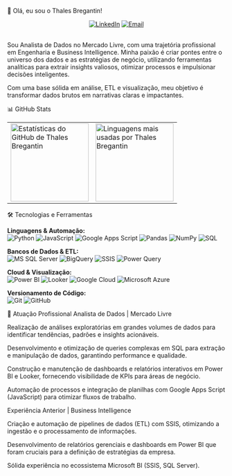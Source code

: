 👋 Olá, eu sou o Thales Bregantin!
<div align="center">
<a href="https://www.linkedin.com/in/thales-bregantin/" target="_blank"><img src="https://img.shields.io/badge/LinkedIn-0077B5?style=for-the-badge&logo=linkedin&logoColor=white" alt="LinkedIn"></a>
<a href="mailto:thales.bregantin@mercadolivre.com"><img src="https://img.shields.io/badge/Email-D14836?style=for-the-badge&logo=gmail&logoColor=white" alt="Email"></a>
</div>

<br>

Sou Analista de Dados no Mercado Livre, com uma trajetória profissional em Engenharia e Business Intelligence. Minha paixão é criar pontes entre o universo dos dados e as estratégias de negócio, utilizando ferramentas analíticas para extrair insights valiosos, otimizar processos e impulsionar decisões inteligentes.

Com uma base sólida em análise, ETL e visualização, meu objetivo é transformar dados brutos em narrativas claras e impactantes.

📊 GitHub Stats
<!--
Atenção: A imagem de estatísticas do GitHub pode falhar ocasionalmente.
Isso geralmente é um problema temporário com o serviço que gera a imagem.
-->

<div align="center">
<table>
<tr>
<td>
<img height="180em" src="https://github-readme-stats.vercel.app/api?username=ThalesBreg&show_icons=true&theme=tokyonight&include_all_commits=true&count_private=true" alt="Estatísticas do GitHub de Thales Bregantin"/>
</td>
<td>
<img height="180em" src="https://github-readme-stats.vercel.app/api/top-langs/?username=ThalesBreg&layout=compact&langs_count=7&theme=tokyonight" alt="Linguagens mais usadas por Thales Bregantin"/>
</td>
</tr>
</table>
</div>

🛠️ Tecnologias e Ferramentas
<p align="left">
<strong>Linguagens & Automação:</strong><br>
<img src="https://img.shields.io/badge/Python-3776AB?style=for-the-badge&logo=python&logoColor=white" alt="Python">
<img src="https://img.shields.io/badge/JavaScript-F7DF1E?style=for-the-badge&logo=javascript&logoColor=black" alt="JavaScript">
<img src="https://img.shields.io/badge/Google_Apps_Script-4285F4?style=for-the-badge&logo=googleappsscript&logoColor=white" alt="Google Apps Script">
<img src="https://img.shields.io/badge/Pandas-150458?style=for-the-badge&logo=pandas&logoColor=white" alt="Pandas">
<img src="https://img.shields.io/badge/NumPy-013243?style=for-the-badge&logo=numpy&logoColor=white" alt="NumPy">
<img src="https://img.shields.io/badge/SQL-4479A1?style=for-the-badge&logo=mysql&logoColor=white" alt="SQL">
</p>
<p align="left">
<strong>Bancos de Dados & ETL:</strong><br>
<img src="https://img.shields.io/badge/Microsoft_SQL_Server-CC2927?style=for-the-badge&logo=microsoft-sql-server&logoColor=white" alt="MS SQL Server">
<img src="https://img.shields.io/badge/BigQuery-4285F4?style=for-the-badge&logo=google-cloud&logoColor=white" alt="BigQuery">
<img src="https://img.shields.io/badge/SSIS-0078D4?style=for-the-badge&logo=microsoft&logoColor=white" alt="SSIS">
<img src="https://img.shields.io/badge/Power_Query-217346?style=for-the-badge&logo=microsoft-excel&logoColor=white" alt="Power Query">
</p>
<p align="left">
<strong>Cloud & Visualização:</strong><br>
<img src="https://img.shields.io/badge/PowerBI-F2C811?style=for-the-badge&logo=power-bi&logoColor=black" alt="Power BI">
<img src="https://img.shields.io/badge/Looker-4285F4?style=for-the-badge&logo=looker&logoColor=white" alt="Looker">
<img src="https://img.shields.io/badge/Google_Cloud-4285F4?style=for-the-badge&logo=google-cloud&logoColor=white" alt="Google Cloud">
<img src="https://img.shields.io/badge/Microsoft_Azure-0078D4?style=for-the-badge&logo=microsoft-azure&logoColor=white" alt="Microsoft Azure">
</p>
<p align="left">
<strong>Versionamento de Código:</strong><br>
<img src="https://img.shields.io/badge/GIT-E44C30?style=for-the-badge&logo=git&logoColor=white" alt="Git">
<img src="https://img.shields.io/badge/GitHub-181717?style=for-the-badge&logo=github&logoColor=white" alt="GitHub">
</p>

🚀 Atuação Profissional
Analista de Dados | Mercado Livre

Realização de análises exploratórias em grandes volumes de dados para identificar tendências, padrões e insights acionáveis.

Desenvolvimento e otimização de queries complexas em SQL para extração e manipulação de dados, garantindo performance e qualidade.

Construção e manutenção de dashboards e relatórios interativos em Power BI e Looker, fornecendo visibilidade de KPIs para áreas de negócio.

Automação de processos e integração de planilhas com Google Apps Script (JavaScript) para otimizar fluxos de trabalho.

Experiência Anterior | Business Intelligence

Criação e automação de pipelines de dados (ETL) com SSIS, otimizando a ingestão e o processamento de informações.

Desenvolvimento de relatórios gerenciais e dashboards em Power BI que foram cruciais para a definição de estratégias da empresa.

Sólida experiência no ecossistema Microsoft BI (SSIS, SQL Server).
